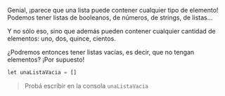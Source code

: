 Genial, ¡parece que una lista puede contener cualquier tipo de elemento! Podemos tener listas de booleanos, de números, de strings, de listas...

Y no sólo eso, sino que además pueden contener cualquier cantidad de elementos: uno, dos, quince, cientos.

¿Podremos entonces tener listas vacías, es decir, que no tengan elementos? ¡Por supuesto!

```python
let unaListaVacia = []
```

> Probá escribir en la consola `unaListaVacia`
